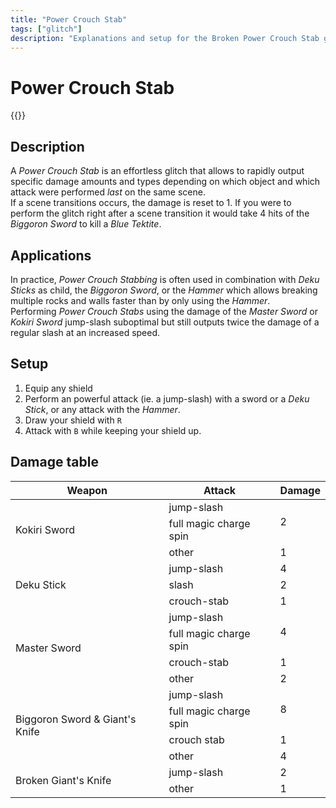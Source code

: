 ```yaml
---
title: "Power Crouch Stab"
tags: ["glitch"]
description: "Explanations and setup for the Broken Power Crouch Stab glitch."
---
```


# Power Crouch Stab
<div class="yt float-right">{{<youtube "zcjga0aYiok">}}</div>

## Description
A _Power Crouch Stab_ is an effortless glitch that allows to rapidly output
specific damage amounts and types depending on which object and which attack
were performed _last_ on the same scene.  
If a scene transitions occurs, the damage is reset to 1. If you were to perform
the glitch right after a scene transition it would take 4 hits of the _Biggoron
Sword_ to kill a _Blue Tektite_.

## Applications
In practice, _Power Crouch Stabbing_ is often used in combination with _Deku
Sticks_ as child, the _Biggoron Sword_, or the _Hammer_ which allows breaking
multiple rocks and walls faster than by only using the _Hammer_.  
Performing _Power Crouch Stabs_ using the damage of the _Master Sword_ or
_Kokiri Sword_ jump-slash suboptimal but still outputs twice the damage of a
regular slash at an increased speed.

## Setup
1. Equip any shield
2. Perform an powerful attack (ie. a jump-slash) with a sword or a _Deku
   Stick_, or any attack with the _Hammer_.
3. Draw your shield with `R`
4. Attack with `B` while keeping your shield up.

## Damage table
<!-- The day goldmark supports rowspans, this can be rewritten in pure markdown. -->
<table class="fullwidth">
<thead><tr>
  <th>Weapon</th>
  <th>Attack</th>
  <th>Damage</th>
</tr></thead>
<tbody>

<tr>
  <td rowspan="3">Kokiri Sword</td>
  <td>jump-slash</td>
  <td class="text-right" rowspan="2">2</td>
</tr>
<tr>
  <td>full magic charge spin</td>
</tr>
<tr>
  <td>other</td>
  <td class="text-right">1</td>
</tr>

<tr>
  <td rowspan="3">Deku Stick</td>
  <td>jump-slash</td>
  <td class="text-right">4</td>
</tr>
<tr>
  <td>slash</td>
  <td class="text-right">2</td>
</tr>
<tr>
  <td>crouch-stab</td>
  <td class="text-right">1</td>
</tr>

<tr>
  <td rowspan="4">Master Sword</td>
  <td>jump-slash</td>
  <td class="text-right" rowspan="2">4</td>
</tr>
<tr>
  <td>full magic charge spin</td>
</tr>
<tr>
  <td>crouch-stab</td>
  <td class="text-right">1</td>
</tr>
<tr>
  <td>other</td>
  <td class="text-right">2</td>
</tr>

<tr>
  <td rowspan="4">Biggoron Sword & Giant's Knife</td>
  <td>jump-slash</td>
  <td class="text-right" rowspan="2">8</td>
</tr>
<tr>
  <td>full magic charge spin</td>
</tr>
<tr>
  <td>crouch stab</td>
  <td class="text-right">1</td>
</tr>
<tr>
  <td>other</td>
  <td class="text-right">4</td>
</tr>

<tr>
  <td rowspan="2">Broken Giant's Knife</td>
  <td>jump-slash</td>
  <td class="text-right">2</td>
</tr>
<tr>
  <td>other</td>
  <td class="text-right">1</td>
</tr>

</tbody></table>
